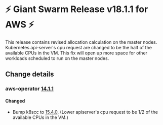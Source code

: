 # :zap: Giant Swarm Release v18.1.1 for AWS :zap:

This release contains revised allocation calculation on the master nodes. Kubernetes api-server's cpu request are changed to be the half of the available CPUs in the VM. This fix will open up more space for other workloads scheduled to run on the master nodes.

## Change details


### aws-operator [14.1.1](https://github.com/giantswarm/aws-operator/releases/tag/v14.1.1)

#### Changed
- Bump k8scc to [15.4.0](https://github.com/giantswarm/k8scloudconfig/blob/master/CHANGELOG.md#1540---2023-01-11). (Lower apiserver's cpu request to be 1/2 of the available CPUs in the VM.)



